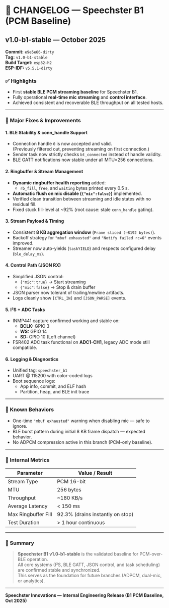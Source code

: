 # 🧾 CHANGELOG — Speechster B1 (PCM Baseline)

## v1.0-b1-stable — October 2025
**Commit:** `e9e5e66-dirty`  
**Tag:** `v1.0-b1-stable`  
**Build Target:** `esp32-h2`  
**ESP-IDF:** `v5.5.1-dirty`

### ✅ Highlights
- First **stable BLE PCM streaming baseline** for Speechster B1.
- Fully operational **real-time mic streaming** and **control interface**.
- Achieved consistent and recoverable BLE throughput on all tested hosts.

---

### 🔧 Major Fixes & Improvements

#### 1. BLE Stability & conn_handle Support
- Connection handle `0` is now accepted and valid.  
  (Previously filtered out, preventing streaming on first connection.)
- Sender task now strictly checks `bt_connected` instead of handle validity.
- BLE GATT notifications now stable under all MTU=256 connections.

#### 2. Ringbuffer & Stream Management
- **Dynamic ringbuffer health reporting** added:
  - `rb_fill`, `free`, and `waiting` bytes printed every 0.5 s.
- **Automatic flush on mic disable (`{"mic":false}`)** implemented.
- Verified clean transition between streaming and idle states with no residual fill.
- Fixed stuck fill-level at ~92% (root cause: stale `conn_handle` gating).

#### 3. Stream Payload & Timing
- Consistent **8 KB aggregation window** (`Frame sliced (→8192 bytes)`).
- Backoff strategy for `"mbuf exhausted"` and `"Notify failed rc=6"` events improved.
- Streamer now auto-yields (`taskYIELD`) and respects configured delay (`ble_delay_ms`).

#### 4. Control Path (JSON RX)
- Simplified JSON control:
  - `{"mic":true}` → Start streaming  
  - `{"mic":false}` → Stop & drain buffer  
- JSON parser now tolerant of trailing/newline artifacts.
- Logs cleanly show `[CTRL_IN]` and `[JSON_PARSE]` events.

#### 5. I²S + ADC Tasks
- INMP441 capture confirmed working and stable on:
  - **BCLK:** GPIO 3  
  - **WS:** GPIO 14  
  - **SD:** GPIO 10 (Left channel)  
- FSR402 ADC task functional on **ADC1-CH1**, legacy ADC mode still compatible.

#### 6. Logging & Diagnostics
- Unified tag: `speechster_b1`
- UART @ 115200 with color-coded logs
- Boot sequence logs:
  - App info, commit, and ELF hash  
  - Partition, heap, and BLE init trace

---

### 🧠 Known Behaviors
- One-time `"mbuf exhausted"` warning when disabling mic — safe to ignore.
- BLE burst pattern during initial 8 KB frame dispatch — expected behavior.
- No ADPCM compression active in this branch (PCM-only baseline).

---

### 🧩 Internal Metrics
| Parameter | Value / Result |
|------------|----------------|
| Stream Type | PCM 16-bit |
| MTU | 256 bytes |
| Throughput | ~180 KB/s |
| Average Latency | < 150 ms |
| Max Ringbuffer Fill | 92.3% (drains instantly on stop) |
| Test Duration | > 1 hour continuous |

---

### 🏁 Summary
> **Speechster B1 v1.0-b1-stable** is the validated baseline for PCM-over-BLE operation.  
> All core systems (I²S, BLE GATT, JSON control, and task scheduling) are confirmed stable and synchronized.  
> This serves as the foundation for future branches (ADPCM, dual-mic, or analytics).

---

**Speechster Innovations — Internal Engineering Release (B1 PCM Baseline, Oct 2025)**
